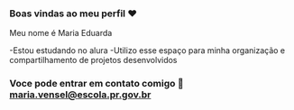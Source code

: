 ### Boas vindas ao meu perfil ❤️

Meu nome é Maria Eduarda

-Estou estudando no alura
-Utilizo esse espaço para minha organização e compartilhamento de projetos desenvolvidos

### Voce pode entrar em contato comigo 📧 maria.vensel@escola.pr.gov.br
